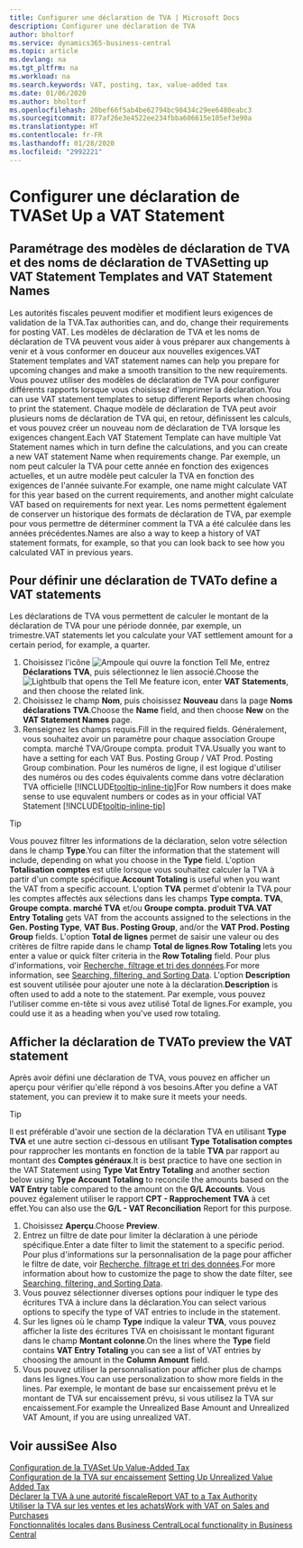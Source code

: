 ```yaml
---
title: Configurer une déclaration de TVA | Microsoft Docs
description: Configurer une déclaration de TVA
author: bholtorf
ms.service: dynamics365-business-central
ms.topic: article
ms.devlang: na
ms.tgt_pltfrm: na
ms.workload: na
ms.search.keywords: VAT, posting, tax, value-added tax
ms.date: 01/06/2020
ms.author: bholtorf
ms.openlocfilehash: 20bef66f5ab4be62794bc98434c29ee6480eabc3
ms.sourcegitcommit: 877af26e3e4522ee234fbba606615e105ef3e90a
ms.translationtype: HT
ms.contentlocale: fr-FR
ms.lasthandoff: 01/28/2020
ms.locfileid: "2992221"
---
```

# <a name="set-up-a-vat-statement"></a><span data-ttu-id="4decf-103">Configurer une déclaration de TVA</span><span class="sxs-lookup"><span data-stu-id="4decf-103">Set Up a VAT Statement</span></span>

## <a name="setting-up-vat-statement-templates-and-vat-statement-names"></a><span data-ttu-id="4decf-104">Paramétrage des modèles de déclaration de TVA et des noms de déclaration de TVA</span><span class="sxs-lookup"><span data-stu-id="4decf-104">Setting up VAT Statement Templates and VAT Statement Names</span></span>
<span data-ttu-id="4decf-105">Les autorités fiscales peuvent modifier et modifient leurs exigences de validation de la TVA.</span><span class="sxs-lookup"><span data-stu-id="4decf-105">Tax authorities can, and do, change their requirements for posting VAT.</span></span> <span data-ttu-id="4decf-106">Les modèles de déclaration de TVA et les noms de déclaration de TVA peuvent vous aider à vous préparer aux changements à venir et à vous conformer en douceur aux nouvelles exigences.</span><span class="sxs-lookup"><span data-stu-id="4decf-106">VAT Statement templates and VAT statement names can help you prepare for upcoming changes and make a smooth transition to the new requirements.</span></span> <span data-ttu-id="4decf-107">Vous pouvez utiliser des modèles de déclaration de TVA pour configurer différents rapports lorsque vous choisissez d'imprimer la déclaration.</span><span class="sxs-lookup"><span data-stu-id="4decf-107">You can use VAT statement templates to setup different Reports when choosing to print the statement.</span></span> <span data-ttu-id="4decf-108">Chaque modèle de déclaration de TVA peut avoir plusieurs noms de déclaration de TVA qui, en retour, définissent les calculs, et vous pouvez créer un nouveau nom de déclaration de TVA lorsque les exigences changent.</span><span class="sxs-lookup"><span data-stu-id="4decf-108">Each VAT Statement Template can have multiple Vat Statement names which in turn define the calculations, and you can create a new VAT statement Name when requirements change.</span></span> <span data-ttu-id="4decf-109">Par exemple, un nom peut calculer la TVA pour cette année en fonction des exigences actuelles, et un autre modèle peut calculer la TVA en fonction des exigences de l'année suivante.</span><span class="sxs-lookup"><span data-stu-id="4decf-109">For example, one name might calculate VAT for this year based on the current requirements, and another might calculate VAT based on requirements for next year.</span></span> <span data-ttu-id="4decf-110">Les noms permettent également de conserver un historique des formats de déclaration de TVA, par exemple pour vous permettre de déterminer comment la TVA a été calculée dans les années précédentes.</span><span class="sxs-lookup"><span data-stu-id="4decf-110">Names are also a way to keep a history of VAT statement formats, for example, so that you can look back to see how you calculated VAT in previous years.</span></span>

## <a name="to-define-a-vat-statements"></a><span data-ttu-id="4decf-111">Pour définir une déclaration de TVA</span><span class="sxs-lookup"><span data-stu-id="4decf-111">To define a VAT statements</span></span>
<span data-ttu-id="4decf-112">Les déclarations de TVA vous permettent de calculer le montant de la déclaration de TVA pour une période donnée, par exemple, un trimestre.</span><span class="sxs-lookup"><span data-stu-id="4decf-112">VAT statements let you calculate your VAT settlement amount for a certain period, for example, a quarter.</span></span>

1. <span data-ttu-id="4decf-113">Choisissez l'icône ![Ampoule qui ouvre la fonction Tell Me](media/ui-search/search_small.png "Dites-moi ce que vous voulez faire"), entrez **Déclarations TVA**, puis sélectionnez le lien associé.</span><span class="sxs-lookup"><span data-stu-id="4decf-113">Choose the ![Lightbulb that opens the Tell Me feature](media/ui-search/search_small.png "Tell me what you want to do") icon, enter **VAT Statements**, and then choose the related link.</span></span>  
2. <span data-ttu-id="4decf-114">Choisissez le champ **Nom**, puis choisissez **Nouveau** dans la page **Noms déclarations TVA**.</span><span class="sxs-lookup"><span data-stu-id="4decf-114">Choose the **Name** field, and then choose **New** on the **VAT Statement Names** page.</span></span>
3. <span data-ttu-id="4decf-115">Renseignez les champs requis.</span><span class="sxs-lookup"><span data-stu-id="4decf-115">Fill in the required fields.</span></span> <span data-ttu-id="4decf-116">Généralement, vous souhaitez avoir un paramètre pour chaque association Groupe compta. marché TVA/Groupe compta. produit TVA.</span><span class="sxs-lookup"><span data-stu-id="4decf-116">Usually you want to have a setting for each VAT Bus. Posting Group / VAT Prod. Posting Group combination.</span></span> <span data-ttu-id="4decf-117">Pour les numéros de ligne, il est logique d'utiliser des numéros ou des codes équivalents comme dans votre déclaration TVA officielle [!INCLUDE[tooltip-inline-tip](includes/tooltip-inline-tip_md.md)]</span><span class="sxs-lookup"><span data-stu-id="4decf-117">For Row numbers it does make sense to use equvalent numbers or codes as in your official VAT Statement [!INCLUDE[tooltip-inline-tip](includes/tooltip-inline-tip_md.md)]</span></span> 


> [!Tip]
> <span data-ttu-id="4decf-118">Vous pouvez filtrer les informations de la déclaration, selon votre sélection dans le champ **Type**.</span><span class="sxs-lookup"><span data-stu-id="4decf-118">You can filter the information that the statement will include, depending on what you choose in the **Type** field.</span></span> <span data-ttu-id="4decf-119">L'option **Totalisation comptes** est utile lorsque vous souhaitez calculer la TVA à partir d'un compte spécifique.</span><span class="sxs-lookup"><span data-stu-id="4decf-119">**Account Totaling** is useful when you want the VAT from a specific account.</span></span>
<span data-ttu-id="4decf-120">L'option **TVA** permet d'obtenir la TVA pour les comptes affectés aux sélections dans les champs **Type compta. TVA**, **Groupe compta. marché TVA** et/ou **Groupe compta. produit TVA**.</span><span class="sxs-lookup"><span data-stu-id="4decf-120">**VAT Entry Totaling** gets VAT from the accounts assigned to the selections in the **Gen. Posting Type**, **VAT Bus. Posting Group**, and/or the **VAT Prod. Posting Group** fields.</span></span> <span data-ttu-id="4decf-121">L'option **Total de lignes** permet de saisir une valeur ou des critères de filtre rapide dans le champ **Total de lignes**.</span><span class="sxs-lookup"><span data-stu-id="4decf-121">**Row Totaling** lets you enter a value or quick filter criteria in the **Row Totaling** field.</span></span> <span data-ttu-id="4decf-122">Pour plus d'informations, voir [Recherche, filtrage et tri des données](ui-enter-criteria-filters.md).</span><span class="sxs-lookup"><span data-stu-id="4decf-122">For more information, see [Searching, filtering, and Sorting Data](ui-enter-criteria-filters.md).</span></span> <span data-ttu-id="4decf-123">L'option **Description** est souvent utilisée pour ajouter une note à la déclaration.</span><span class="sxs-lookup"><span data-stu-id="4decf-123">**Description** is often used to add a note to the statement.</span></span> <span data-ttu-id="4decf-124">Par exemple, vous pouvez l'utiliser comme en-tête si vous avez utilisé Total de lignes.</span><span class="sxs-lookup"><span data-stu-id="4decf-124">For example, you could use it as a heading when you've used row totaling.</span></span>

## <a name="to-preview-the-vat-statement"></a><span data-ttu-id="4decf-125">Afficher la déclaration de TVA</span><span class="sxs-lookup"><span data-stu-id="4decf-125">To preview the VAT statement</span></span>
<span data-ttu-id="4decf-126">Après avoir défini une déclaration de TVA, vous pouvez en afficher un aperçu pour vérifier qu'elle répond à vos besoins.</span><span class="sxs-lookup"><span data-stu-id="4decf-126">After you define a VAT statement, you can preview it to make sure it meets your needs.</span></span>
> [!Tip]
> <span data-ttu-id="4decf-127">Il est préférable d'avoir une section de la déclaration TVA en utilisant **Type** **TVA** et une autre section ci-dessous en utilisant **Type** **Totalisation comptes** pour rapprocher les montants en fonction de la table **TVA** par rapport au montant des **Comptes généraux**.</span><span class="sxs-lookup"><span data-stu-id="4decf-127">It is best practice to have one section in the VAT Statement using **Type** **Vat Entry Totaling** and another section below using **Type** **Account Totaling** to reconcile the amounts based on the **VAT Entry** table compared to the amount on the **G/L Accounts**.</span></span> <span data-ttu-id="4decf-128">Vous pouvez également utiliser le rapport **CPT - Rapprochement TVA** à cet effet.</span><span class="sxs-lookup"><span data-stu-id="4decf-128">You can also use the **G/L - VAT Reconciliation** Report for this purpose.</span></span>

1. <span data-ttu-id="4decf-129">Choisissez **Aperçu**.</span><span class="sxs-lookup"><span data-stu-id="4decf-129">Choose **Preview**.</span></span>
2. <span data-ttu-id="4decf-130">Entrez un filtre de date pour limiter la déclaration à une période spécifique.</span><span class="sxs-lookup"><span data-stu-id="4decf-130">Enter a date filter to limit the statement to a specific period.</span></span> <span data-ttu-id="4decf-131">Pour plus d'informations sur la personnalisation de la page pour afficher le filtre de date, voir [Recherche, filtrage et tri des données](ui-enter-criteria-filters.md).</span><span class="sxs-lookup"><span data-stu-id="4decf-131">For more information about how to customize the page to show the date filter, see [Searching, filtering, and Sorting Data](ui-enter-criteria-filters.md).</span></span>
3. <span data-ttu-id="4decf-132">Vous pouvez sélectionner diverses options pour indiquer le type des écritures TVA à inclure dans la déclaration.</span><span class="sxs-lookup"><span data-stu-id="4decf-132">You can select various options to specify the type of VAT entries to include in the statement.</span></span>
4. <span data-ttu-id="4decf-133">Sur les lignes où le champ **Type** indique la valeur **TVA**, vous pouvez afficher la liste des écritures TVA en choisissant le montant figurant dans le champ **Montant colonne**.</span><span class="sxs-lookup"><span data-stu-id="4decf-133">On the lines where the **Type** field contains **VAT Entry Totaling** you can see a list of VAT entries by choosing the amount in the **Column Amount** field.</span></span>
5. <span data-ttu-id="4decf-134">Vous pouvez utiliser la personnalisation pour afficher plus de champs dans les lignes.</span><span class="sxs-lookup"><span data-stu-id="4decf-134">You can use personalization to show more fields in the lines.</span></span> <span data-ttu-id="4decf-135">Par exemple, le montant de base sur encaissement prévu et le montant de TVA sur encaissement prévu, si vous utilisez la TVA sur encaissement.</span><span class="sxs-lookup"><span data-stu-id="4decf-135">For example the Unrealized Base Amount and Unrealized VAT Amount, if you are using unrealized VAT.</span></span>

## <a name="see-also"></a><span data-ttu-id="4decf-136">Voir aussi</span><span class="sxs-lookup"><span data-stu-id="4decf-136">See Also</span></span>  
[<span data-ttu-id="4decf-137">Configuration de la TVA</span><span class="sxs-lookup"><span data-stu-id="4decf-137">Set Up Value-Added Tax</span></span>](finance-setup-vat.md)  
<span data-ttu-id="4decf-138">[Configuration de la TVA sur encaissement](finance-setup-unrealized-vat.md)    </span><span class="sxs-lookup"><span data-stu-id="4decf-138">[Setting Up Unrealized Value Added Tax](finance-setup-unrealized-vat.md)    </span></span>  
[<span data-ttu-id="4decf-139">Déclarer la TVA à une autorité fiscale</span><span class="sxs-lookup"><span data-stu-id="4decf-139">Report VAT to a Tax Authority</span></span>](finance-how-report-vat.md)  
[<span data-ttu-id="4decf-140">Utiliser la TVA sur les ventes et les achats</span><span class="sxs-lookup"><span data-stu-id="4decf-140">Work with VAT on Sales and Purchases</span></span>](finance-work-with-vat.md)  
[<span data-ttu-id="4decf-141">Fonctionnalités locales dans Business Central</span><span class="sxs-lookup"><span data-stu-id="4decf-141">Local functionality in Business Central</span></span>](about-localization.md)
